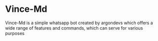 # Vince-Md
Vince-Md is a simple whatsapp bot created by argondevs which offers a wide range of features and commands, which can serve for various purposes 
